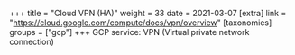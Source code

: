 +++
title = "Cloud VPN (HA)"
weight = 33
date = 2021-03-07
[extra]
link = "https://cloud.google.com/compute/docs/vpn/overview"
[taxonomies]
groups = ["gcp"]
+++
GCP service: VPN (Virtual private network connection)

